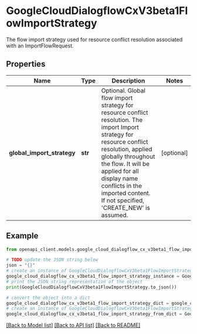 # GoogleCloudDialogflowCxV3beta1FlowImportStrategy

The flow import strategy used for resource conflict resolution associated with an ImportFlowRequest.

## Properties

Name | Type | Description | Notes
------------ | ------------- | ------------- | -------------
**global_import_strategy** | **str** | Optional. Global flow import strategy for resource conflict resolution. The import Import strategy for resource conflict resolution, applied globally throughout the flow. It will be applied for all display name conflicts in the imported content. If not specified, &#39;CREATE_NEW&#39; is assumed. | [optional] 

## Example

```python
from openapi_client.models.google_cloud_dialogflow_cx_v3beta1_flow_import_strategy import GoogleCloudDialogflowCxV3beta1FlowImportStrategy

# TODO update the JSON string below
json = "{}"
# create an instance of GoogleCloudDialogflowCxV3beta1FlowImportStrategy from a JSON string
google_cloud_dialogflow_cx_v3beta1_flow_import_strategy_instance = GoogleCloudDialogflowCxV3beta1FlowImportStrategy.from_json(json)
# print the JSON string representation of the object
print(GoogleCloudDialogflowCxV3beta1FlowImportStrategy.to_json())

# convert the object into a dict
google_cloud_dialogflow_cx_v3beta1_flow_import_strategy_dict = google_cloud_dialogflow_cx_v3beta1_flow_import_strategy_instance.to_dict()
# create an instance of GoogleCloudDialogflowCxV3beta1FlowImportStrategy from a dict
google_cloud_dialogflow_cx_v3beta1_flow_import_strategy_from_dict = GoogleCloudDialogflowCxV3beta1FlowImportStrategy.from_dict(google_cloud_dialogflow_cx_v3beta1_flow_import_strategy_dict)
```
[[Back to Model list]](../README.md#documentation-for-models) [[Back to API list]](../README.md#documentation-for-api-endpoints) [[Back to README]](../README.md)


